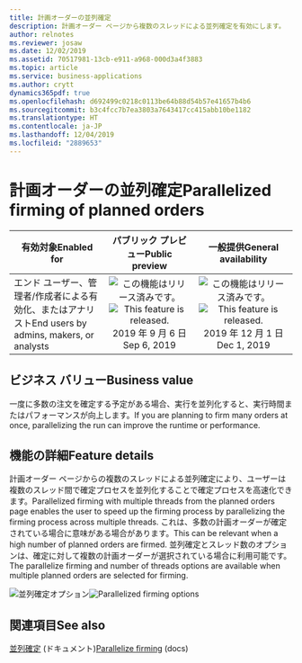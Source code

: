 ```yaml
---
title: 計画オーダーの並列確定
description: 計画オーダー ページから複数のスレッドによる並列確定を有効にします。
author: relnotes
ms.reviewer: josaw
ms.date: 12/02/2019
ms.assetid: 70517981-13cb-e911-a968-000d3a4f3883
ms.topic: article
ms.service: business-applications
ms.author: crytt
dynamics365pdf: true
ms.openlocfilehash: d692499c0218c0113be64b88d54b57e41657b4b6
ms.sourcegitcommit: b3c4fcc7b7ea3803a7643417cc415abb10be1182
ms.translationtype: HT
ms.contentlocale: ja-JP
ms.lasthandoff: 12/04/2019
ms.locfileid: "2889653"
---
```

# <a name="parallelized-firming-of-planned-orders"></a><span data-ttu-id="084a0-103">計画オーダーの並列確定</span><span class="sxs-lookup"><span data-stu-id="084a0-103">Parallelized firming of planned orders</span></span>


| <span data-ttu-id="084a0-104">有効対象</span><span class="sxs-lookup"><span data-stu-id="084a0-104">Enabled for</span></span>    |  <span data-ttu-id="084a0-105">パブリック プレビュー</span><span class="sxs-lookup"><span data-stu-id="084a0-105">Public preview</span></span> | <span data-ttu-id="084a0-106">一般提供</span><span class="sxs-lookup"><span data-stu-id="084a0-106">General availability</span></span> | 
| ---------- | :----------: |:----------: |
|<span data-ttu-id="084a0-107">エンド ユーザー、管理者/作成者による有効化、またはアナリスト</span><span class="sxs-lookup"><span data-stu-id="084a0-107">End users by admins, makers, or analysts</span></span>|<span data-ttu-id="084a0-108">![この機能はリリース済みです。](/dynamics365-release-plan/media/green-checkmark.png "この機能はリリース済みです。")</span><span class="sxs-lookup"><span data-stu-id="084a0-108">![This feature is released.](/dynamics365-release-plan/media/green-checkmark.png "This feature is released.")</span></span> <span data-ttu-id="084a0-109">2019 年 9 月 6 日</span><span class="sxs-lookup"><span data-stu-id="084a0-109">Sep 6, 2019</span></span>| <span data-ttu-id="084a0-110">![この機能はリリース済みです。](/dynamics365-release-plan/media/green-checkmark.png "この機能はリリース済みです。")</span><span class="sxs-lookup"><span data-stu-id="084a0-110">![This feature is released.](/dynamics365-release-plan/media/green-checkmark.png "This feature is released.")</span></span> <span data-ttu-id="084a0-111">2019 年 12 月 1 日</span><span class="sxs-lookup"><span data-stu-id="084a0-111">Dec 1, 2019</span></span>|


## <a name="business-value"></a><span data-ttu-id="084a0-112">ビジネス バリュー</span><span class="sxs-lookup"><span data-stu-id="084a0-112">Business value</span></span>
<!-- bv start -->
<span data-ttu-id="084a0-113">一度に多数の注文を確定する予定がある場合、実行を並列化すると、実行時間またはパフォーマンスが向上します。</span><span class="sxs-lookup"><span data-stu-id="084a0-113">If you are planning to firm many orders at once, parallelizing the run can improve the runtime or performance.</span></span>
<!-- bv end -->



## <a name="feature-details"></a><span data-ttu-id="084a0-114">機能の詳細</span><span class="sxs-lookup"><span data-stu-id="084a0-114">Feature details</span></span>
<!--feature detail start -->
<span data-ttu-id="084a0-115">計画オーダー ページからの複数のスレッドによる並列確定により、ユーザーは複数のスレッド間で確定プロセスを並列化することで確定プロセスを高速化できます。</span><span class="sxs-lookup"><span data-stu-id="084a0-115">Parallelized firming with multiple threads from the planned orders page enables the user to speed up the firming process by parallelizing the firming process across multiple threads.</span></span> <span data-ttu-id="084a0-116">これは、多数の計画オーダーが確定されている場合に意味がある場合があります。</span><span class="sxs-lookup"><span data-stu-id="084a0-116">This can be relevant when a high number of planned orders are firmed.</span></span> <span data-ttu-id="084a0-117">並列確定とスレッド数のオプションは、確定に対して複数の計画オーダーが選択されている場合に利用可能です。</span><span class="sxs-lookup"><span data-stu-id="084a0-117">The parallelize firming and number of threads options are available when multiple planned orders are selected for firming.</span></span>
<!--feature detail end -->

<span data-ttu-id="084a0-118">![並列確定オプション](media/pf.png "並列確定オプション")</span><span class="sxs-lookup"><span data-stu-id="084a0-118">![Parallelized firming options](media/pf.png "Parallelized firming options")</span></span>
<!-- Picture 1 -->









## <a name="see-also"></a><span data-ttu-id="084a0-119">関連項目</span><span class="sxs-lookup"><span data-stu-id="084a0-119">See also</span></span>

<span data-ttu-id="084a0-120">[並列確定](https://docs.microsoft.com/dynamics365/unified-operations/supply-chain/master-planning/maintain-planned-orders#parallelize-firming) (ドキュメント)</span><span class="sxs-lookup"><span data-stu-id="084a0-120">[Parallelize firming](https://docs.microsoft.com/dynamics365/unified-operations/supply-chain/master-planning/maintain-planned-orders#parallelize-firming) (docs)</span></span>
